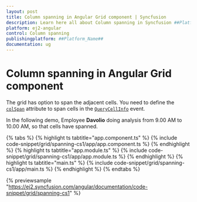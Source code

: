 ```yaml
---
layout: post
title: Column spanning in Angular Grid component | Syncfusion
description: Learn here all about Column spanning in Syncfusion ##Platform_Name## Grid component of Syncfusion Essential JS 2 and more.
platform: ej2-angular
control: Column spanning 
publishingplatform: ##Platform_Name##
documentation: ug
---
```


# Column spanning in Angular Grid component

The grid has option to span the adjacent cells. You need to define the
[`colSpan`](https://ej2.syncfusion.com/angular/documentation/api/grid/queryCellInfoEventArgs/#colspan) attribute to span cells in the
[`QueryCellInfo`](https://ej2.syncfusion.com/angular/documentation/api/grid/#queryCellInfoEventArgs) event.

In the following demo, Employee **Davolio** doing analysis from 9.00 AM to 10.00 AM, so that cells have spanned.

{% tabs %}
{% highlight ts tabtitle="app.component.ts" %}
{% include code-snippet/grid/spanning-cs1/app/app.component.ts %}
{% endhighlight %}
{% highlight ts tabtitle="app.module.ts" %}
{% include code-snippet/grid/spanning-cs1/app/app.module.ts %}
{% endhighlight %}
{% highlight ts tabtitle="main.ts" %}
{% include code-snippet/grid/spanning-cs1/app/main.ts %}
{% endhighlight %}
{% endtabs %}
  
{% previewsample "https://ej2.syncfusion.com/angular/documentation/code-snippet/grid/spanning-cs1" %}